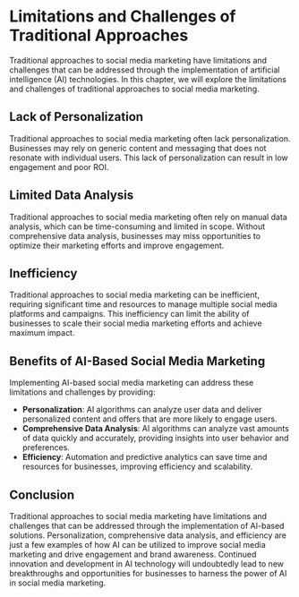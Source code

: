 Limitations and Challenges of Traditional Approaches
===================================================================================================

Traditional approaches to social media marketing have limitations and challenges that can be addressed through the implementation of artificial intelligence (AI) technologies. In this chapter, we will explore the limitations and challenges of traditional approaches to social media marketing.

Lack of Personalization
-----------------------

Traditional approaches to social media marketing often lack personalization. Businesses may rely on generic content and messaging that does not resonate with individual users. This lack of personalization can result in low engagement and poor ROI.

Limited Data Analysis
---------------------

Traditional approaches to social media marketing often rely on manual data analysis, which can be time-consuming and limited in scope. Without comprehensive data analysis, businesses may miss opportunities to optimize their marketing efforts and improve engagement.

Inefficiency
------------

Traditional approaches to social media marketing can be inefficient, requiring significant time and resources to manage multiple social media platforms and campaigns. This inefficiency can limit the ability of businesses to scale their social media marketing efforts and achieve maximum impact.

Benefits of AI-Based Social Media Marketing
-------------------------------------------

Implementing AI-based social media marketing can address these limitations and challenges by providing:

* **Personalization**: AI algorithms can analyze user data and deliver personalized content and offers that are more likely to engage users.
* **Comprehensive Data Analysis**: AI algorithms can analyze vast amounts of data quickly and accurately, providing insights into user behavior and preferences.
* **Efficiency**: Automation and predictive analytics can save time and resources for businesses, improving efficiency and scalability.

Conclusion
----------

Traditional approaches to social media marketing have limitations and challenges that can be addressed through the implementation of AI-based solutions. Personalization, comprehensive data analysis, and efficiency are just a few examples of how AI can be utilized to improve social media marketing and drive engagement and brand awareness. Continued innovation and development in AI technology will undoubtedly lead to new breakthroughs and opportunities for businesses to harness the power of AI in social media marketing.
